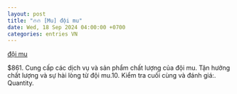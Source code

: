 ```yaml
---
layout: post
title: "🔥🔥 [Mu] đội mu"
date: Wed, 18 Sep 2024 04:00:00 +0700
categories: entries VN
---
```

[đội mu](https://www.bienphong.com.vn/jofrxwzalaijshcfxoonhlbcbaxdlypw.phtm)

$861. Cung cấp các dịch vụ và sản phẩm chất lượng của đội mu. Tận hưởng chất lượng và sự hài lòng từ đội mu.10. Kiểm tra cuối cùng và đánh giá:️. Quantity.

